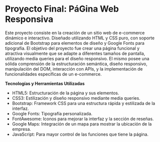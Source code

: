# Proyecto Final: PáGina Web Responsiva
Este proyecto consiste en la creación de un sitio web de e-commerce dinámico e interactivo. Diseñado utilizando HTML y CSS puro, con soporte adicional de Bootstrap para elementos de diseño y Google Fonts para tipografía. El objetivo del proyecto fue crear una página funcional y atractiva visualmente que se adapte a diferentes tamaños de pantalla, utilizando media queries para el diseño responsivo. El mismo posee una sólida comprensión de la estructuración semántica, diseño responsivo,  manipulación del DOM, interacción con APIs, y la implementación de funcionalidades específicas de un e-commerce.

**Tecnologías y Herramientas Utilizadas**
-  HTML5: Estructuración de la página y sus elementos.
- CSS3: Estilización y diseño responsivo mediante media queries.
- Bootstrap: Framework CSS para una estructura rápida y estilizada de la interfaz.
- Google Fonts: Tipografía personalizada.
- FontAwesome: Iconos para mejorar la interfaz y la sección de reseñas.
- Google Maps: Integración de un mapa para mostrar la ubicación de la empresa.
- JavaScript: Para mayor control de las funciones que tiene la página.


